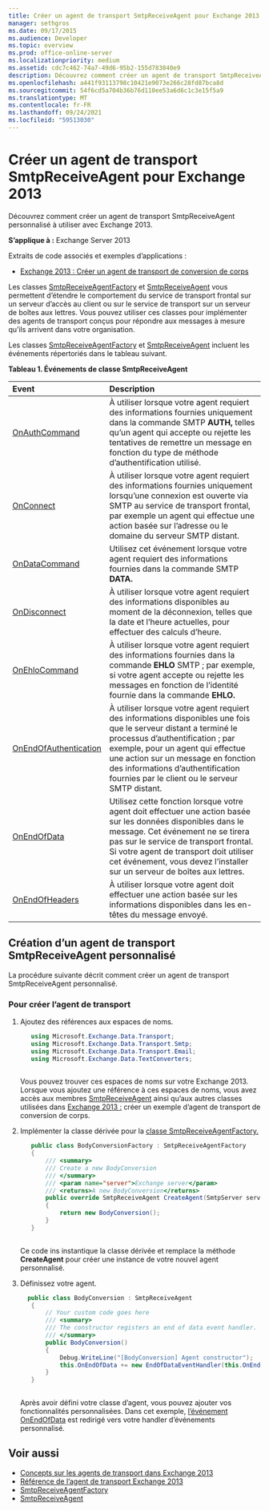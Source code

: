 ```yaml
---
title: Créer un agent de transport SmtpReceiveAgent pour Exchange 2013
manager: sethgros
ms.date: 09/17/2015
ms.audience: Developer
ms.topic: overview
ms.prod: office-online-server
ms.localizationpriority: medium
ms.assetid: cdc7c462-74a7-49d6-95b2-155d783840e9
description: Découvrez comment créer un agent de transport SmtpReceiveAgent personnalisé à utiliser avec Exchange 2013.
ms.openlocfilehash: a441f93113798c10421e9073e266c28fd87bca8d
ms.sourcegitcommit: 54f6cd5a704b36b76d110ee53a6d6c1c3e15f5a9
ms.translationtype: MT
ms.contentlocale: fr-FR
ms.lasthandoff: 09/24/2021
ms.locfileid: "59513030"
---
```

# <a name="create-an-smtpreceiveagent-transport-agent-for-exchange-2013"></a>Créer un agent de transport SmtpReceiveAgent pour Exchange 2013

Découvrez comment créer un agent de transport SmtpReceiveAgent personnalisé à utiliser avec Exchange 2013.
  
**S’applique à :** Exchange Server 2013
  
Extraits de code associés et exemples d’applications :

- [Exchange 2013 : Créer un agent de transport de conversion de corps](https://code.msdn.microsoft.com/Exchange/Exchange-2013-Build-a-body-ed36ecb0)
  
Les classes [SmtpReceiveAgentFactory](https://msdn.microsoft.com/library/Microsoft.Exchange.Data.Transport.Smtp.SmtpReceiveAgentFactory.aspx) et [SmtpReceiveAgent](https://msdn.microsoft.com/library/Microsoft.Exchange.Data.Transport.Smtp.SmtpReceiveAgent.aspx) vous permettent d’étendre le comportement du service de transport frontal sur un serveur d’accès au client ou sur le service de transport sur un serveur de boîtes aux lettres. Vous pouvez utiliser ces classes pour implémenter des agents de transport conçus pour répondre aux messages à mesure qu’ils arrivent dans votre organisation. 
  
Les classes [SmtpReceiveAgentFactory](https://msdn.microsoft.com/library/Microsoft.Exchange.Data.Transport.Smtp.SmtpReceiveAgentFactory.aspx) et [SmtpReceiveAgent](https://msdn.microsoft.com/library/Microsoft.Exchange.Data.Transport.Smtp.SmtpReceiveAgent.aspx) incluent les événements répertoriés dans le tableau suivant. 
  
**Tableau 1. Événements de classe SmtpReceiveAgent**

|**Event**|**Description**|
|:-----|:-----|
|[OnAuthCommand](https://msdn.microsoft.com/library/Microsoft.Exchange.Data.Transport.Smtp.SmtpReceiveAgent.OnAuthCommand.aspx) <br/> |À utiliser lorsque votre agent requiert des informations fournies uniquement dans la commande SMTP **AUTH,** telles qu’un agent qui accepte ou rejette les tentatives de remettre un message en fonction du type de méthode d’authentification utilisé.  <br/> |
|[OnConnect](https://msdn.microsoft.com/library/Microsoft.Exchange.Data.Transport.Smtp.SmtpReceiveAgent.OnConnect.aspx) <br/> |À utiliser lorsque votre agent requiert des informations fournies uniquement lorsqu’une connexion est ouverte via SMTP au service de transport frontal, par exemple un agent qui effectue une action basée sur l’adresse ou le domaine du serveur SMTP distant.  <br/> |
|[OnDataCommand](https://msdn.microsoft.com/library/Microsoft.Exchange.Data.Transport.Smtp.SmtpReceiveAgent.OnDataCommand.aspx) <br/> |Utilisez cet événement lorsque votre agent requiert des informations fournies dans la commande SMTP **DATA.**  <br/> |
|[OnDisconnect](https://msdn.microsoft.com/library/Microsoft.Exchange.Data.Transport.Smtp.SmtpReceiveAgent.OnDisconnect.aspx) <br/> |À utiliser lorsque votre agent requiert des informations disponibles au moment de la déconnexion, telles que la date et l’heure actuelles, pour effectuer des calculs d’heure.  <br/> |
|[OnEhloCommand](https://msdn.microsoft.com/library/Microsoft.Exchange.Data.Transport.Smtp.SmtpReceiveAgent.OnEhloCommand.aspx) <br/> |À utiliser lorsque votre agent requiert des informations fournies dans la commande **EHLO** SMTP ; par exemple, si votre agent accepte ou rejette les messages en fonction de l’identité fournie dans la commande **EHLO.**  <br/> |
|[OnEndOfAuthentication](https://msdn.microsoft.com/library/Microsoft.Exchange.Data.Transport.Smtp.SmtpReceiveAgent.OnEndOfAuthentication.aspx) <br/> |À utiliser lorsque votre agent requiert des informations disponibles une fois que le serveur distant a terminé le processus d’authentification ; par exemple, pour un agent qui effectue une action sur un message en fonction des informations d’authentification fournies par le client ou le serveur SMTP distant.  <br/> |
|[OnEndOfData](https://msdn.microsoft.com/library/Microsoft.Exchange.Data.Transport.Smtp.SmtpReceiveAgent.OnEndOfData.aspx) <br/> |Utilisez cette fonction lorsque votre agent doit effectuer une action basée sur les données disponibles dans le message. Cet événement ne se tirera pas sur le service de transport frontal. Si votre agent de transport doit utiliser cet événement, vous devez l’installer sur un serveur de boîtes aux lettres.  <br/> |
|[OnEndOfHeaders](https://msdn.microsoft.com/library/Microsoft.Exchange.Data.Transport.Smtp.SmtpReceiveAgent.OnEndOfHeaders.aspx) <br/> |À utiliser lorsque votre agent doit effectuer une action basée sur les informations disponibles dans les en-têtes du message envoyé.  <br/> |
   
## <a name="creating-a-custom-smtpreceiveagent-transport-agent"></a>Création d’un agent de transport SmtpReceiveAgent personnalisé

La procédure suivante décrit comment créer un agent de transport SmtpReceiveAgent personnalisé. 
  
### <a name="to-create-the-transport-agent"></a>Pour créer l’agent de transport

1. Ajoutez des références aux espaces de noms.
    
   ```cs
      using Microsoft.Exchange.Data.Transport;
      using Microsoft.Exchange.Data.Transport.Smtp;
      using Microsoft.Exchange.Data.Transport.Email;
      using Microsoft.Exchange.Data.TextConverters;
  
   ```

   Vous pouvez trouver ces espaces de noms sur votre Exchange 2013. Lorsque vous ajoutez une référence à ces espaces de noms, vous avez accès aux membres [SmtpReceiveAgent](https://msdn.microsoft.com/library/Microsoft.Exchange.Data.Transport.Smtp.SmtpReceiveAgent.aspx) ainsi qu’aux autres classes utilisées dans [Exchange 2013 :](https://code.msdn.microsoft.com/Exchange/Exchange-2013-Build-a-body-ed36ecb0) créer un exemple d’agent de transport de conversion de corps. 
    
2. Implémenter la classe dérivée pour la [classe SmtpReceiveAgentFactory.](https://msdn.microsoft.com/library/Microsoft.Exchange.Data.Transport.Smtp.SmtpReceiveAgentFactory.aspx) 
    
   ```cs
      public class BodyConversionFactory : SmtpReceiveAgentFactory
      {
          /// <summary>
          /// Create a new BodyConversion
          /// </summary>
          /// <param name="server">Exchange server</param>
          /// <returns>A new BodyConversion</returns>
          public override SmtpReceiveAgent CreateAgent(SmtpServer server)
          {
              return new BodyConversion();
          }
      }
  
   ```

   Ce code ins instantique la classe dérivée et remplace la méthode **CreateAgent** pour créer une instance de votre nouvel agent personnalisé. 
    
3. Définissez votre agent.
    
   ```cs
     public class BodyConversion : SmtpReceiveAgent
      {
          // Your custom code goes here
          /// <summary>
          /// The constructor registers an end of data event handler.
          /// </summary>
          public BodyConversion()
          {
              Debug.WriteLine("[BodyConversion] Agent constructor");
              this.OnEndOfData += new EndOfDataEventHandler(this.OnEndOfDataHandler);
          }
      }
  
   ```

   Après avoir défini votre classe d’agent, vous pouvez ajouter vos fonctionnalités personnalisées. Dans cet exemple, [l’événement OnEndOfData](https://msdn.microsoft.com/library/Microsoft.Exchange.Data.Transport.Smtp.SmtpReceiveAgent.OnEndOfData.aspx) est redirigé vers votre handler d’événements personnalisé. 
    
## <a name="see-also"></a>Voir aussi

- [Concepts sur les agents de transport dans Exchange 2013](transport-agent-concepts-in-exchange-2013.md)    
- [Référence de l’agent de transport Exchange 2013](transport-agent-reference-for-exchange-2013.md)    
- [SmtpReceiveAgentFactory](https://msdn.microsoft.com/library/Microsoft.Exchange.Data.Transport.Smtp.SmtpReceiveAgentFactory.aspx)    
- [SmtpReceiveAgent](https://msdn.microsoft.com/library/Microsoft.Exchange.Data.Transport.Smtp.SmtpReceiveAgent.aspx)
    

